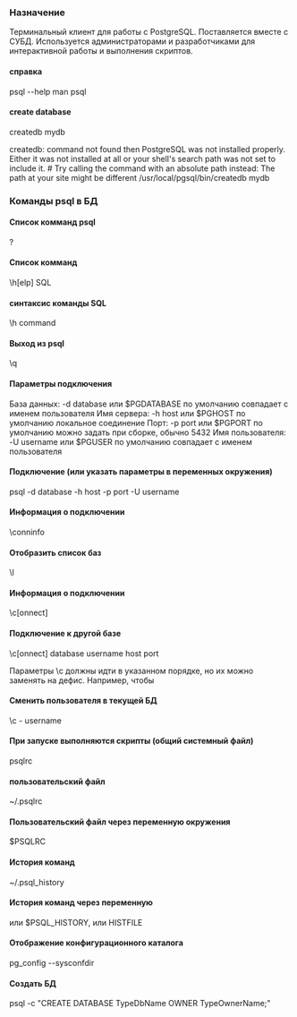 ### Назначение
Терминальный клиент для работы с PostgreSQL.
Поставляется вместе с СУБД.
Используется администраторами и разработчиками для интерактивной работы и выполнения скриптов.

#### справка
psql --help
man psql



#### create database
createdb mydb

createdb: command not found
then PostgreSQL was not installed properly. Either it was not installed at all or your shell's search path was not set to include it. # Try calling the command with an absolute path instead: The path at your site might be different
/usr/local/pgsql/bin/createdb mydb

### Команды psql в БД

#### Список комманд psql
\?

#### Список комманд 
\h[elp] SQL

#### синтаксис команды SQL
\h command

#### Выход из psql
\q

#### Параметры подключения

База данных: -d database или $PGDATABASE
по умолчанию совпадает с именем пользователя
Имя сервера: -h host или $PGHOST
по умолчанию локальное соединение
Порт: -p port или $PGPORT
по умолчанию можно задать при сборке, обычно 5432
Имя пользователя: -U username или $PGUSER
по умолчанию совпадает с именем пользователя

#### Подключение (или указать параметры в переменных окружения)
psql -d database -h host -p port -U username

#### Информация о подключении 
\conninfo

#### Отобразить список баз
\l

#### Информация о подключении 
\c[onnect]

#### Подключение к другой базе
\c[onnect] database username host port

Параметры \c должны идти в указанном порядке, но их можно
заменять на дефис. Например, чтобы 

#### Cменить пользователя в текущей БД
\c - username

#### При запуске выполняются скрипты (общий системный файл)
psqlrc

#### пользовательский файл
~/.psqlrc

#### Пользовательский файл через переменную окружения
$PSQLRC

#### История команд
~/.psql_history

#### История команд через переменную
или $PSQL_HISTORY, или HISTFILE


#### Отображение конфигурационного каталога
pg_config --sysconfdir

#### Создать БД
psql -c "CREATE DATABASE TypeDbName OWNER TypeOwnerName;"

